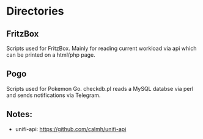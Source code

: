 # Directories

## FritzBox
Scripts used for FritzBox. Mainly for reading current workload via api which can be printed on a html/php page.

## Pogo
Scripts used for Pokemon Go.
checkdb.pl reads a MySQL databse via perl and sends notifications via Telegram.

## Notes:
- unifi-api: https://github.com/calmh/unifi-api
